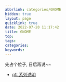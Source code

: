 ```yaml
---
abbrlink: categories/GNOME
hidden: true
layout: page
quicklink: true
date: 2022-07-20 11:17:42
title: GNOME
top:
tags:
categories:
keywords:
---
```

先占个位子, 日后再说~~

- [p1: 系列说明](/posts/GNOME/p1)
